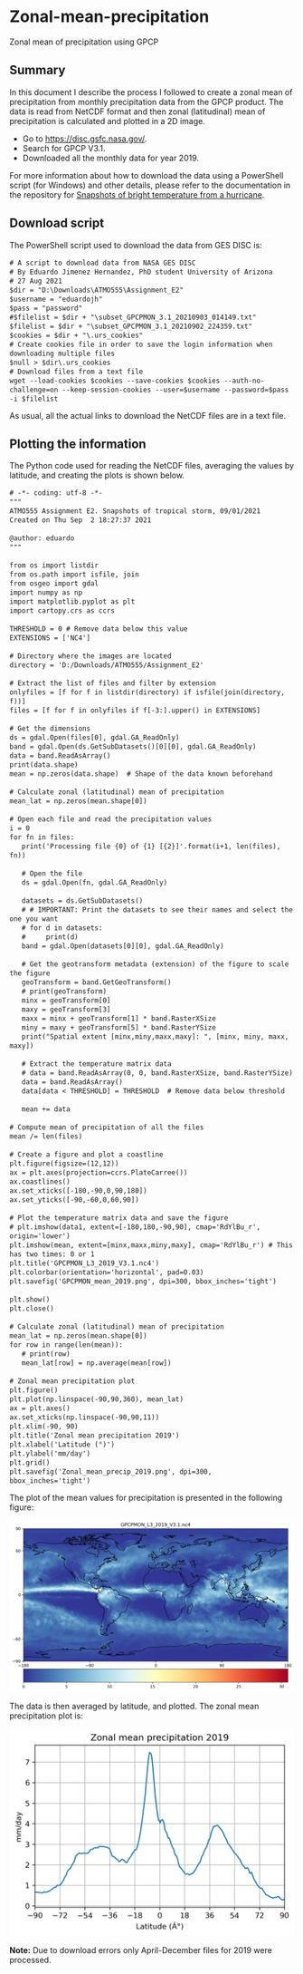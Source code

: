 # Zonal-mean-precipitation
Zonal mean of precipitation using GPCP

## Summary

In this document I describe the process I followed to create a zonal mean of precipitation
from monthly precipitation data from the GPCP product. The data is read from NetCDF format
and then zonal (latitudinal) mean of precipitation is calculated and plotted in a 2D image.

* Go to <https://disc.gsfc.nasa.gov/>.
* Search for GPCP V3.1.
* Downloaded all the monthly data for year 2019.

For more information about how to download the data using a PowerShell script (for Windows)
and other details, please refer to the documentation in the repository for [Snapshots of bright temperature from a hurricane](https://github.com/eduardo-jh/Storm-Snapshot-Brightness-Temp).

## Download script

The PowerShell script used to download the data from GES DISC is:

    # A script to download data from NASA GES DISC
    # By Eduardo Jimenez Hernandez, PhD student University of Arizona
    # 27 Aug 2021
    $dir = "D:\Downloads\ATMO555\Assignment_E2"
    $username = "eduardojh"
    $pass = "password"
    #$filelist = $dir + "\subset_GPCPMON_3.1_20210903_014149.txt"
    $filelist = $dir + "\subset_GPCPMON_3.1_20210902_224359.txt"
    $cookies = $dir + "\.urs_cookies"
    # Create cookies file in order to save the login information when downloading multiple files
    $null > $dir\.urs_cookies
    # Download files from a text file
    wget --load-cookies $cookies --save-cookies $cookies --auth-no-challenge=on --keep-session-cookies --user=$username --password=$pass -i $filelist

As usual, all the actual links to download the NetCDF files are in a text file.

## Plotting the information

The Python code used for reading the NetCDF files, averaging the values by latitude, and
creating the plots is shown below.

    # -*- coding: utf-8 -*-
    """
    ATMO555 Assignment E2. Snapshots of tropical storm, 09/01/2021
    Created on Thu Sep  2 18:27:37 2021

    @author: eduardo
    """

    from os import listdir
    from os.path import isfile, join
    from osgeo import gdal
    import numpy as np
    import matplotlib.pyplot as plt
    import cartopy.crs as ccrs

    THRESHOLD = 0 # Remove data below this value
    EXTENSIONS = ['NC4']

    # Directory where the images are located
    directory = 'D:/Downloads/ATMO555/Assignment_E2'

    # Extract the list of files and filter by extension
    onlyfiles = [f for f in listdir(directory) if isfile(join(directory, f))]
    files = [f for f in onlyfiles if f[-3:].upper() in EXTENSIONS]

    # Get the dimensions
    ds = gdal.Open(files[0], gdal.GA_ReadOnly)
    band = gdal.Open(ds.GetSubDatasets()[0][0], gdal.GA_ReadOnly)
    data = band.ReadAsArray()
    print(data.shape)
    mean = np.zeros(data.shape)  # Shape of the data known beforehand

    # Calculate zonal (latitudinal) mean of precipitation
    mean_lat = np.zeros(mean.shape[0])

    # Open each file and read the precipitation values
    i = 0
    for fn in files:
       print('Processing file {0} of {1} [{2}]'.format(i+1, len(files), fn))

       # Open the file
       ds = gdal.Open(fn, gdal.GA_ReadOnly)

       datasets = ds.GetSubDatasets()
       # # IMPORTANT: Print the datasets to see their names and select the one you want
       # for d in datasets:
       #     print(d)
       band = gdal.Open(datasets[0][0], gdal.GA_ReadOnly)

       # Get the geotransform metadata (extension) of the figure to scale the figure
       geoTransform = band.GetGeoTransform()
       # print(geoTransform)
       minx = geoTransform[0]
       maxy = geoTransform[3]
       maxx = minx + geoTransform[1] * band.RasterXSize
       miny = maxy + geoTransform[5] * band.RasterYSize
       print("Spatial extent [minx,miny,maxx,maxy]: ", [minx, miny, maxx, maxy])

       # Extract the temperature matrix data
       # data = band.ReadAsArray(0, 0, band.RasterXSize, band.RasterYSize)
       data = band.ReadAsArray()
       data[data < THRESHOLD] = THRESHOLD  # Remove data below threshold

       mean += data

    # Compute mean of precipitation of all the files
    mean /= len(files)

    # Create a figure and plot a coastline
    plt.figure(figsize=(12,12))
    ax = plt.axes(projection=ccrs.PlateCarree())
    ax.coastlines()
    ax.set_xticks([-180,-90,0,90,180])
    ax.set_yticks([-90,-60,0,60,90])

    # Plot the temperature matrix data and save the figure
    # plt.imshow(data1, extent=[-180,180,-90,90], cmap='RdYlBu_r', origin='lower')
    plt.imshow(mean, extent=[minx,maxx,miny,maxy], cmap='RdYlBu_r') # This has two times: 0 or 1
    plt.title('GPCPMON_L3_2019_V3.1.nc4')
    plt.colorbar(orientation='horizontal', pad=0.03)
    plt.savefig('GPCPMON_mean_2019.png', dpi=300, bbox_inches='tight')

    plt.show()
    plt.close()

    # Calculate zonal (latitudinal) mean of precipitation
    mean_lat = np.zeros(mean.shape[0])
    for row in range(len(mean)):
       # print(row)
       mean_lat[row] = np.average(mean[row])

    # Zonal mean precipitation plot
    plt.figure()
    plt.plot(np.linspace(-90,90,360), mean_lat)
    ax = plt.axes()
    ax.set_xticks(np.linspace(-90,90,11))
    plt.xlim(-90, 90)
    plt.title('Zonal mean precipitation 2019')
    plt.xlabel('Latitude (°)')
    plt.ylabel('mm/day')
    plt.grid()
    plt.savefig('Zonal_mean_precip_2019.png', dpi=300, bbox_inches='tight')


The plot of the mean values for precipitation is presented in the following figure:

![Mean precipitation for year 2019](GPCPMON_mean_2019.png)

The data is then averaged by latitude, and plotted. The zonal mean precipitation plot is:

![Zonal mean precipitation plot for year 2019](Zonal_mean_precip_2019.png)

**Note:** Due to download errors only April-December files for 2019 were processed.
